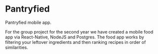 # Pantryfied
Pantryfied mobile app.

For the group project for the second year we have created a mobile food app via React-Native, NodeJS and Postgres. The food app works by filtering your leftover ingredients and then ranking recipes in order of similarities.
